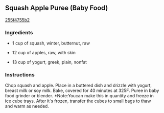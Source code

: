 ## Squash Apple Puree (Baby Food)

[255f4755b2](http://www.food.com/recipe/squash-apple-puree-baby-food-57101)

### Ingredients

 - 1 cup of squash, winter, butternut, raw

 - 12 cup of apples, raw, with skin

 - 13 cup of yogurt, greek, plain, nonfat

### Instructions

Chop squash and apple. Place in a buttered dish and drizzle with yogurt, breast milk or soy milk. Bake, covered for 40 minutes at 325F. Puree in baby food grinder or blender. *Note:Youcan make this in quantity and freeze in ice cube trays. After it's frozen, transfer the cubes to small bags to thaw and warm as needed.